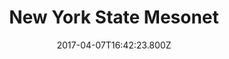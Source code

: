---
heading: "New York State Mesonet"
title: "New York State Mesonet"
date: 2017-04-07T16:42:23.800Z
description: Some stuff that you might want to know about
text: Some stuff that you might want to know about
image: "/img/mesonet_home.jpg"
color: "blue"
---